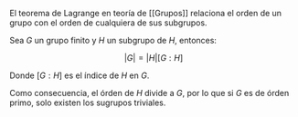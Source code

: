 El teorema de Lagrange en teoría de [[Grupos]] relaciona el orden de un grupo con el orden de cualquiera de sus subgrupos.

Sea $G$ un grupo finito y $H$ un subgrupo de $H$, entonces:

$$
|G| = |H|[G:H]
$$

Donde $[G:H]$ es el índice de $H$ en $G$.

Como consecuencia, el órden de $H$ divide a $G$, por lo que si $G$ es de órden primo, solo existen los sugrupos triviales.
